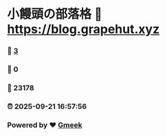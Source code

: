 # 小饅頭の部落格 :link: https://blog.grapehut.xyz 
### :page_facing_up: [3](https://blog.grapehut.xyz/tag.html) 
### :speech_balloon: 0 
### :hibiscus: 23178 
### :alarm_clock: 2025-09-21 16:57:56 
### Powered by :heart: [Gmeek](https://github.com/Meekdai/Gmeek)
